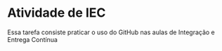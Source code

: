 <h1>Atividade de IEC</h1>
<p>Essa tarefa consiste praticar o uso do GitHub nas aulas de Integração e Entrega Contínua</p>
